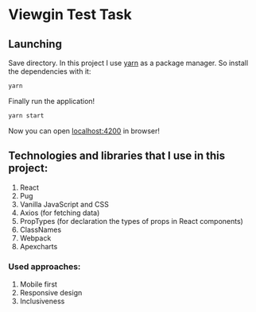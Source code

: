 # Viewgin Test Task

## Launching

Save directory.
In this project I use [yarn](https://classic.yarnpkg.com/en/docs/install/#mac-stable) as a package manager. So install the dependencies with it:

```bash
yarn
```

Finally run the application!

```bash
yarn start
```

Now you can open [localhost:4200](http://localhost:4200/) in browser!

## Technologies and libraries that I use in this project:
1. React
2. Pug
3. Vanilla JavaScript and CSS
4. Axios (for fetching data)
5. PropTypes (for declaration the types of props in React components)
6. ClassNames
7. Webpack
8. Apexcharts

### Used approaches:

1. Mobile first
2. Responsive design
3. Inclusiveness

